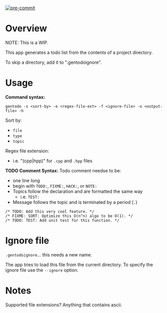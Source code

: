 [![pre-commit](https://img.shields.io/badge/pre--commit-enabled-brightgreen?logo=pre-commit&logoColor=white)](https://github.com/pre-commit/pre-commit)

# Overview
NOTE: This is a WIP.

This app generates a todo list from the contents of a project directory. 

To skip a directory, add it to ".gentodoignore".

# Usage
**Command syntax:**
```
gentodo -s <sort-by> -e <regex-file-ext> -f <ignore-file> -o <output-file> -h
```
Sort by:
- `file`
- `type`
- `topic`

Regex file extension:
- i.e. "(cpp|hpp)" for `.cpp` and `.hpp` files

**TODO Comment Syntax:**
Todo comment needse to be:
- one line long
- begin with `TODO:`, `FIXME:`, `HACK:`, or `NOTE:`
- Topics follow the declaration and are formatted the same way
    - i.e. `TEST:`
- Message follows the topic and is terminated by a period (`.`)
```
/* TODO: Add this very cool feature. */
/* FIXME: SORT: Optimize this O(n^n) algo to be O(1). */
/* TODO: TEST: Add unit test for this function. */
```

# Ignore file
`.gentodoignore`... this needs a new name.

The app tries to load this file from the current directory. To specify the ignore file use the `--ignore` option.

# Notes
Supported file extensions? Anything that contains ascii.

